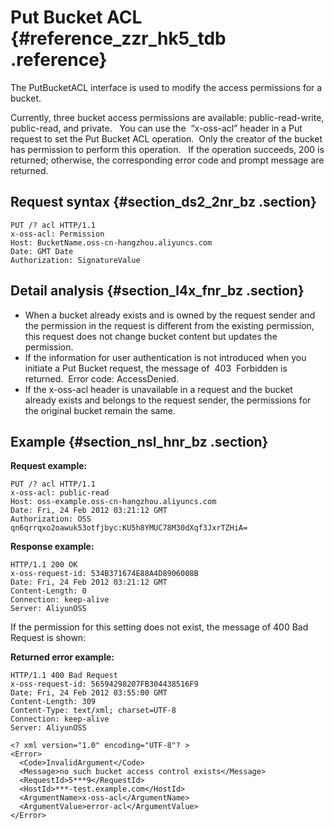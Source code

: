 # Put Bucket ACL {#reference_zzr_hk5_tdb .reference}

The PutBucketACL interface is used to modify the access permissions for a bucket. 

Currently, three bucket access permissions are available: public-read-write, public-read, and private.   You can use the  “x-oss-acl” header in a Put request to set the Put Bucket ACL operation.  Only the creator of the bucket has permission to perform this operation.   If the operation succeeds, 200 is returned; otherwise, the corresponding error code and prompt message are returned.

## Request syntax {#section_ds2_2nr_bz .section}

```
PUT /? acl HTTP/1.1
x-oss-acl: Permission
Host: BucketName.oss-cn-hangzhou.aliyuncs.com
Date: GMT Date
Authorization: SignatureValue
```

## Detail analysis {#section_l4x_fnr_bz .section}

-   When a bucket already exists and is owned by the request sender and the permission in the request is different from the existing permission,  this request does not change bucket content but updates the permission.
-   If the information for user authentication is not introduced when you initiate a Put Bucket request, the message of  403  Forbidden is returned.  Error code: AccessDenied.
-   If the x-oss-acl header is unavailable in a request and the bucket already exists and belongs to the request sender, the permissions for the original bucket remain the same.

## Example {#section_nsl_hnr_bz .section}

**Request example:**

```
PUT /? acl HTTP/1.1
x-oss-acl: public-read
Host: oss-example.oss-cn-hangzhou.aliyuncs.com
Date: Fri, 24 Feb 2012 03:21:12 GMT
Authorization: OSS qn6qrrqxo2oawuk53otfjbyc:KU5h8YMUC78M30dXqf3JxrTZHiA=
```

**Response example:**

```
HTTP/1.1 200 OK
x-oss-request-id: 534B371674E88A4D8906008B
Date: Fri, 24 Feb 2012 03:21:12 GMT
Content-Length: 0
Connection: keep-alive
Server: AliyunOSS
```

If the permission for this setting does not exist, the message of 400 Bad Request is shown:

**Returned error example:**

```
HTTP/1.1 400 Bad Request
x-oss-request-id: 56594298207FB304438516F9
Date: Fri, 24 Feb 2012 03:55:00 GMT
Content-Length: 309
Content-Type: text/xml; charset=UTF-8
Connection: keep-alive
Server: AliyunOSS

<? xml version="1.0" encoding="UTF-8"? >
<Error>
  <Code>InvalidArgument</Code>
  <Message>no such bucket access control exists</Message>
  <RequestId>5***9</RequestId>
  <HostId>***-test.example.com</HostId>
  <ArgumentName>x-oss-acl</ArgumentName>
  <ArgumentValue>error-acl</ArgumentValue>
</Error>
```

